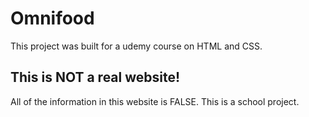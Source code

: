 # Omnifood
This project was built for a udemy course on HTML and CSS.

## This is NOT a real website!
All of the information in this website is FALSE. This is a school project.
